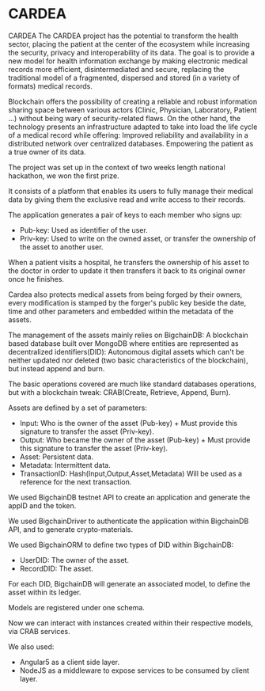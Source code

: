 # CARDEA

CARDEA
The CARDEA project has the potential to transform the health sector, placing the patient at the center of the ecosystem while increasing the security, privacy and interoperability of its data.
The goal is to provide a new model for health information exchange by making electronic medical records more efficient, disintermediated and secure, replacing the traditional model of a fragmented, dispersed and stored (in a variety of formats) medical records.

Blockchain offers the possibility of creating a reliable and robust information sharing space between various actors (Clinic, Physician, Laboratory, Patient ...) without being wary of security-related flaws. On the other hand, the technology presents an infrastructure adapted to take into load the life cycle of a medical record while offering:
Improved reliability and availability in a distributed network over centralized databases.
Empowering the patient as a true owner of its data.


The project was set up in the context of two weeks length national hackathon, we won the first prize.

It consists of a platform that enables its users to fully manage their medical data by giving them the exclusive read and write access to their records.

The application generates a pair of keys to each member who signs up:
- Pub-key: Used as identifier of the user.
- Priv-key: Used to write on the owned asset, or transfer the ownership of the asset to another user.

When a patient visits a hospital, he transfers the ownership of his asset to the doctor in order to update it then transfers it back to its original owner once he finishes.

Cardea also protects medical assets from being forged by their owners, every modification is stamped by the forger's public key beside the date, time and other parameters and embedded within the metadata of the assets.

The management of the assets mainly relies on BigchainDB: A blockchain based database built over MongoDB where entities are represented as decentralized identifiers(DID): Autonomous digital assets which can't be neither updated nor deleted (two basic characteristics of the blockchain), but instead append and burn.

The basic operations covered are much like standard databases operations, but with a blockchain tweak: CRAB(Create, Retrieve, Append, Burn).

Assets are defined by a set of parameters:
- Input: Who is the owner of the asset (Pub-key) + Must provide this signature to transfer the asset (Priv-key).
- Output: Who became the owner of the asset (Pub-key) + Must provide this signature to transfer the asset (Priv-key).
- Asset: Persistent data.
- Metadata: Intermittent data.
- TransactionID: Hash(Input,Output,Asset,Metadata) Will be used as a reference for the next transaction.

We used BigchainDB testnet API to create an application and generate the appID and the token.

We used BigchainDriver to authenticate the application within BigchainDB API, and to generate crypto-materials.

We used BigchainORM to define two types of DID within BigchainDB:
- UserDID: The owner of the asset.
- RecordDID: The asset.

For each DID, BigchainDB will generate an associated model, to define the asset within its ledger.

Models are registered under one schema.

Now we can interact with instances created within their respective models, via CRAB services.

We also used:
- Angular5 as a client side layer.
- NodeJS as a middleware to expose services to be consumed by client layer.
